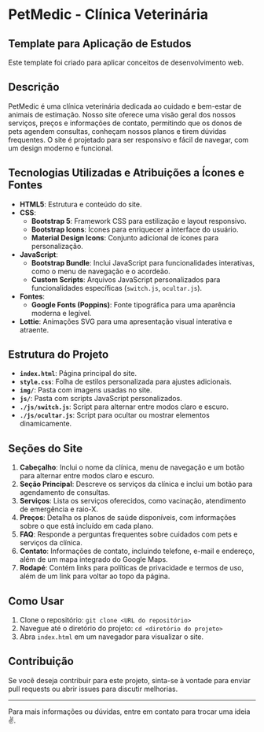 # PetMedic - Clínica Veterinária

## Template para Aplicação de Estudos
Este template foi criado para aplicar conceitos de desenvolvimento web.

## Descrição
PetMedic é uma clínica veterinária dedicada ao cuidado e bem-estar de animais de estimação. Nosso site oferece uma visão geral dos nossos serviços, preços e informações de contato, permitindo que os donos de pets agendem consultas, conheçam nossos planos e tirem dúvidas frequentes. O site é projetado para ser responsivo e fácil de navegar, com um design moderno e funcional.

## Tecnologias Utilizadas e Atribuições a Ícones e Fontes

- **HTML5**: Estrutura e conteúdo do site.
- **CSS**:
  - **Bootstrap 5**: Framework CSS para estilização e layout responsivo.
  - **Bootstrap Icons**: Ícones para enriquecer a interface do usuário.
  - **Material Design Icons**: Conjunto adicional de ícones para personalização.
- **JavaScript**:
  - **Bootstrap Bundle**: Inclui JavaScript para funcionalidades interativas, como o menu de navegação e o acordeão.
  - **Custom Scripts**: Arquivos JavaScript personalizados para funcionalidades específicas (`switch.js`, `ocultar.js`).
- **Fontes**:
  - **Google Fonts (Poppins)**: Fonte tipográfica para uma aparência moderna e legível.
- **Lottie**: Animações SVG para uma apresentação visual interativa e atraente.

## Estrutura do Projeto

- **`index.html`**: Página principal do site.
- **`style.css`**: Folha de estilos personalizada para ajustes adicionais.
- **`img/`**: Pasta com imagens usadas no site.
- **`js/`**: Pasta com scripts JavaScript personalizados.
- **`./js/switch.js`**: Script para alternar entre modos claro e escuro.
- **`./js/ocultar.js`**: Script para ocultar ou mostrar elementos dinamicamente.

## Seções do Site

1. **Cabeçalho**: Inclui o nome da clínica, menu de navegação e um botão para alternar entre modos claro e escuro.
2. **Seção Principal**: Descreve os serviços da clínica e inclui um botão para agendamento de consultas.
3. **Serviços**: Lista os serviços oferecidos, como vacinação, atendimento de emergência e raio-X.
4. **Preços**: Detalha os planos de saúde disponíveis, com informações sobre o que está incluído em cada plano.
5. **FAQ**: Responde a perguntas frequentes sobre cuidados com pets e serviços da clínica.
6. **Contato**: Informações de contato, incluindo telefone, e-mail e endereço, além de um mapa integrado do Google Maps.
7. **Rodapé**: Contém links para políticas de privacidade e termos de uso, além de um link para voltar ao topo da página.

## Como Usar

1. Clone o repositório: `git clone <URL do repositório>`
2. Navegue até o diretório do projeto: `cd <diretório do projeto>`
3. Abra `index.html` em um navegador para visualizar o site.

## Contribuição

Se você deseja contribuir para este projeto, sinta-se à vontade para enviar pull requests ou abrir issues para discutir melhorias.

---

Para mais informações ou dúvidas, entre em contato para trocar uma ideia ✌️.
